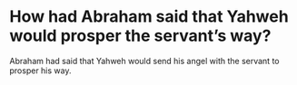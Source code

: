 # How had Abraham said that Yahweh would prosper the servant’s way?

Abraham had said that Yahweh would send his angel with the servant to prosper his way.
